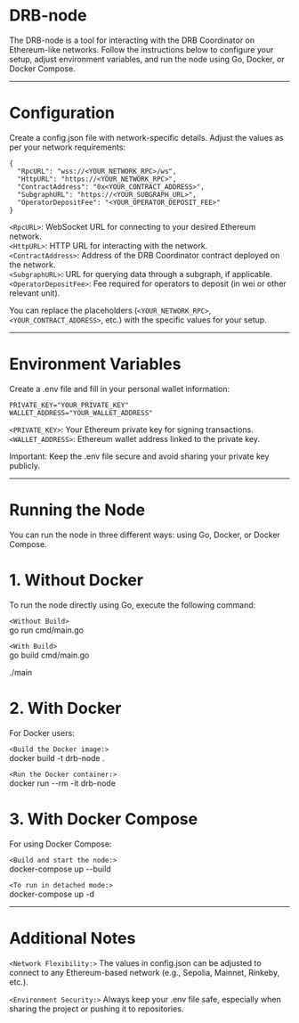 # DRB-node
The DRB-node is a tool for interacting with the DRB Coordinator on Ethereum-like networks. Follow the instructions below to configure your setup, adjust environment variables, and run the node using Go, Docker, or Docker Compose.

-------------------------------------------------------------------------------------------------------

# Configuration
Create a config.json file with network-specific details. Adjust the values as per your network requirements:

```
{
  "RpcURL": "wss://<YOUR_NETWORK_RPC>/ws",
  "HttpURL": "https://<YOUR_NETWORK_RPC>",
  "ContractAddress": "0x<YOUR_CONTRACT_ADDRESS>",
  "SubgraphURL": "https://<YOUR_SUBGRAPH_URL>",
  "OperatorDepositFee": "<YOUR_OPERATOR_DEPOSIT_FEE>"
}
```

`<RpcURL>`: WebSocket URL for connecting to your desired Ethereum network.<br>
`<HttpURL>`: HTTP URL for interacting with the network.<br>
`<ContractAddress>`: Address of the DRB Coordinator contract deployed on the network.<br>
`<SubgraphURL>`: URL for querying data through a subgraph, if applicable.<br>
`<OperatorDepositFee>`: Fee required for operators to deposit (in wei or other relevant unit).<br>

You can replace the placeholders (`<YOUR_NETWORK_RPC>`, `<YOUR_CONTRACT_ADDRESS>`, etc.) with the specific values for your setup.

-------------------------------------------------------------------------------------------------------

# Environment Variables

Create a .env file and fill in your personal wallet information:

```
PRIVATE_KEY="YOUR_PRIVATE_KEY"
WALLET_ADDRESS="YOUR_WALLET_ADDRESS"
```

`<PRIVATE_KEY>`: Your Ethereum private key for signing transactions.<br>
`<WALLET_ADDRESS>`: Ethereum wallet address linked to the private key.<br>

Important: Keep the .env file secure and avoid sharing your private key publicly.

-------------------------------------------------------------------------------------------------------

# Running the Node

You can run the node in three different ways: using Go, Docker, or Docker Compose.

# 1. Without Docker

To run the node directly using Go, execute the following command:

`<Without Build>`<br>
go run cmd/main.go

`<With Build>`<br>
go build cmd/main.go

./main

# 2. With Docker

For Docker users:

`<Build the Docker image:>`<br>
docker build -t drb-node .

`<Run the Docker container:>`<br>
docker run --rm -it drb-node

# 3. With Docker Compose

For using Docker Compose:

`<Build and start the node:>`<br>
docker-compose up --build

`<To run in detached mode:>`<br>
docker-compose up -d

-------------------------------------------------------------------------------------------------------

# Additional Notes
`<Network Flexibility:>` The values in config.json can be adjusted to connect to any Ethereum-based network (e.g., Sepolia, Mainnet, Rinkeby, etc.).

`<Environment Security:>` Always keep your .env file safe, especially when sharing the project or pushing it to repositories.




